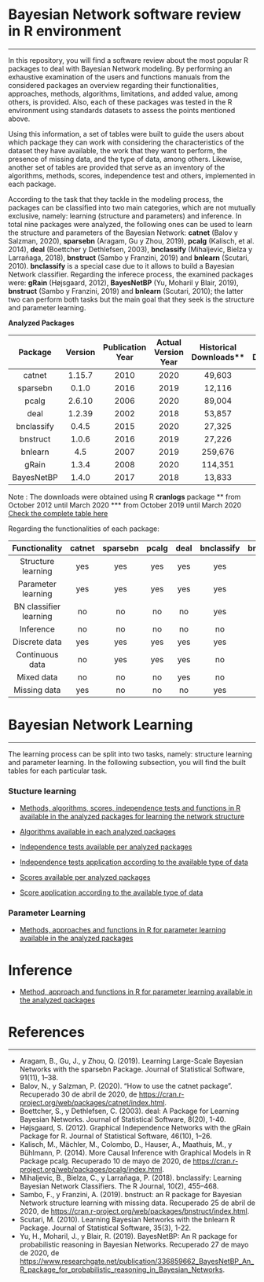 # Bayesian Network software review in R environment
-----

In this repository, you will find a software review about the most popular R packages to deal with Bayesian Network modeling. By performing an exhaustive examination of the users and functions manuals from the considered packages an overview regarding their functionalities, approaches, methods, algorithms, limitations, and added value, among others, is provided. Also, each of these packages was tested in the R environment using standards datasets to assess the points mentioned above.

Using this information, a set of tables were built to guide the users about which package they can work with considering the characteristics of the dataset they have available, the work that they want to perform, the presence of missing data, and the type of data, among others. Likewise, another set of tables are provided that serve as an inventory of the algorithms, methods, scores, independence test and others, implemented in each package.

According to the task that they tackle in the modeling process, the packages can be classified into two main categories, which are not mutually exclusive, namely: learning (structure and parameters) and inference. In total nine packages were analyzed, the following ones can be used to learn the structure and parameters of the Bayesian Network: **catnet** (Balov y Salzman, 2020), **sparsebn** (Aragam, Gu y Zhou, 2019), **pcalg** (Kalisch, et al. 2014), **deal** (Boettcher y Dethlefsen, 2003), **bnclassify** (Mihaljevic, Bielza y Larrañaga, 2018), **bnstruct** (Sambo y Franzini, 2019) and **bnlearn** (Scutari, 2010). **bnclassify** is a special case due to it allows to build a Bayesian Network classifier. Regarding the inferece process, the examined packages were: **gRain** (Højsgaard, 2012), **BayesNetBP** (Yu, Moharil y Blair, 2019), **bnstruct** (Sambo y Franzini, 2019) and **bnlearn** (Scutari, 2010); the latter two can perform both tasks but the main goal that they seek is the structure and parameter learning.

**Analyzed Packages**

| Package | Version | Publication Year | Actual Version Year | Historical Downloads** | Semiannual Downloads*** |
| :---: | :---: | :---: | :---: | :---: | :---: |
| catnet | 1.15.7 | 2010 | 2020 | 49,603 | 6,858 |
| sparsebn | 0.1.0 | 2016 | 2019 | 12,116 | 3,179 |
| pcalg | 2.6.10 | 2006 | 2020 | 89,004 | 13,598 |
| deal | 1.2.39 | 2002	| 2018 | 53,857 | 6,358 |
| bnclassify | 0.4.5 | 2015 | 2020 | 27,325 | 5,528 |
| bnstruct | 1.0.6 | 2016 | 2019 | 27,226 | 4,717 |
| bnlearn | 4.5 | 2007 | 2019 | 259,676 | 40,783 |
| gRain | 1.3.4 | 2008 | 2020 | 114,351 | 22,196 |
| BayesNetBP | 1.4.0 | 2017 | 2018 | 13,833 |	3,106 |

Note : The downloads were obtained using R **cranlogs** package
** from October 2012 until March 2020
*** from October 2019 until March 2020
[Check the complete table here](https://github.com/LuisEduardoAngulo/BN-software-review-in-R/blob/master/Tables/1.%20Analyzed%20packages%2C%20complete%20table.csv)

Regarding the functionalities of each package:

| Functionality | catnet | sparsebn | pcalg | deal | bnclassify | bnstruct | bnlearn | gRain | BayesNetBP | 
| :---: | :---: | :---: | :---: | :---: | :---: | :---: | :---: | :---: | :---: |
| Structure learning | yes | yes | yes | yes | yes | yes | yes | no | no |
| Parameter learning | yes | yes | yes | yes | yes | yes | yes | no | no |
| BN classifier learning | no | no | no | no | yes | no | yes | no | no |
| Inference | no | no | no | no | no | yes | yes | yes | yes |
| Discrete data | yes | yes | yes | yes | yes | yes | yes | yes | yes |
| Continuous data | no | yes | yes | yes | no | yes | yes | no | yes |
| Mixed data | no | no | no | yes | no | no | yes | no | yes |
| Missing data | yes | no | no | no | yes | yes | yes | no | no |

# Bayesian Network Learning
---

The learning process can be split into two tasks, namely: structure learning and parameter learning. In the following subsection, you will find the built tables for each particular task.

### Stucture learning

* [Methods, algorithms, scores, independence tests and functions in R available in the analyzed packages for learning the network structure](https://github.com/LuisEduardoAngulo/BN-software-review-in-R/blob/master/Tables/2.%20Methods%2C%20algorithms%2C%20scores%2C%20independence%20tests%20and%20functions%20in%20R%20available%20in%20the%20analyzed%20packages%20for%20learning%20the%20network%20structure.csv)

* [Algorithms available in each analyzed packages](https://github.com/LuisEduardoAngulo/BN-software-review-in-R/blob/master/Tables/3.%20Algorithms%20available%20in%20each%20analyzed%20packages.csv)

* [Independence tests available per analyzed packages](https://github.com/LuisEduardoAngulo/BN-software-review-in-R/blob/master/Tables/7.%20Independence%20tests%20available%20per%20analyzed%20packages.csv)

* [Independence tests application according to the available type of data](https://github.com/LuisEduardoAngulo/BN-software-review-in-R/blob/master/Tables/5.%20Independence%20tests%20according%20to%20the%20available%20type%20of%20data.csv)

* [Scores available per analyzed packages](https://github.com/LuisEduardoAngulo/BN-software-review-in-R/blob/master/Tables/6.%20Scores%20available%20per%20analyzed%20packages.csv)

* [Score application according to the available type of data](https://github.com/LuisEduardoAngulo/BN-software-review-in-R/blob/master/Tables/4.%20Score%20according%20to%20the%20available%20type%20of%20data.csv)

### Parameter Learning

* [Methods, approaches and functions in R for parameter learning available in the analyzed packages](https://github.com/LuisEduardoAngulo/BN-software-review-in-R/blob/master/Tables/8.%20Method%2C%20approach%20and%20functions%20in%20R%20for%20parameter%20learning%20available%20in%20the%20analyzed%20packages.csv)

# Inference

* [Method, approach and functions in R for parameter learning available in the analyzed packages](https://github.com/LuisEduardoAngulo/BN-software-review-in-R/blob/master/Tables/8.%20Method%2C%20approach%20and%20functions%20in%20R%20for%20parameter%20learning%20available%20in%20the%20analyzed%20packages.csv)

# References
-----

* Aragam, B., Gu, J., y Zhou, Q. (2019). Learning Large-Scale Bayesian Networks with the sparsebn Package. Journal of Statistical Software, 91(11), 1–38.
* Balov, N., y Salzman, P. (2020). “How to use the catnet package”. Recuperado 30 de abril de 2020, de https://cran.r-project.org/web/packages/catnet/index.html.
* Boettcher, S., y Dethlefsen, C. (2003). deal: A Package for Learning Bayesian Networks. Journal of Statistical Software, 8(20), 1-40.
* Højsgaard, S. (2012). Graphical Independence Networks with the gRain Package for R. Journal of Statistical Software, 46(10), 1–26.
* Kalisch, M., Mächler, M., Colombo, D., Hauser, A., Maathuis, M., y Bühlmann, P. (2014). More Causal Inference with Graphical Models in R Package pcalg. Recuperado 10 de mayo de 2020, de https://cran.r-project.org/web/packages/pcalg/index.html.
* Mihaljevic, B., Bielza, C., y Larrañaga, P. (2018). bnclassify: Learning Bayesian Network Classifiers. The R Journal, 10(2), 455–468.
* Sambo, F., y Franzini, A. (2019). bnstruct: an R package for Bayesian Network structure learning with missing data. Recuperado 25 de abril de 2020, de https://cran.r-project.org/web/packages/bnstruct/index.html.
* Scutari, M. (2010). Learning Bayesian Networks with the bnlearn R Package. Journal of Statistical Software, 35(3), 1-22.
* Yu, H., Moharil, J., y Blair, R. (2019). BayesNetBP: An R package for probabilistic reasoning in Bayesian Networks. Recuperado 27 de mayo de 2020, de
https://www.researchgate.net/publication/336859662_BayesNetBP_An_R_package_for_probabilistic_reasoning_in_Bayesian_Networks.


